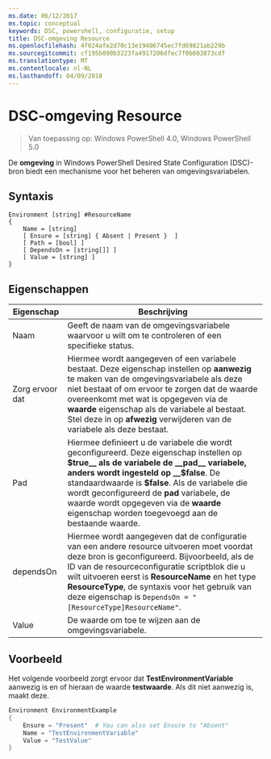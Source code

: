```yaml
---
ms.date: 06/12/2017
ms.topic: conceptual
keywords: DSC, powershell, configuratie, setup
title: DSC-omgeving Resource
ms.openlocfilehash: 4f024afe2d70c13e19406745ec7fd69821ab229b
ms.sourcegitcommit: cf195b090b3223fa4917206dfec7f0b603873cdf
ms.translationtype: MT
ms.contentlocale: nl-NL
ms.lasthandoff: 04/09/2018
---
```

# <a name="dsc-environment-resource"></a>DSC-omgeving Resource

> Van toepassing op: Windows PowerShell 4.0, Windows PowerShell 5.0

De __omgeving__ in Windows PowerShell Desired State Configuration (DSC)-bron biedt een mechanisme voor het beheren van omgevingsvariabelen.

## <a name="syntax"></a>Syntaxis
``` mof
Environment [string] #ResourceName
{
    Name = [string]
    [ Ensure = [string] { Absent | Present }  ]
    [ Path = [bool] ]
    [ DependsOn = [string[]] ]
    [ Value = [string] ]
}
```

## <a name="properties"></a>Eigenschappen

|  Eigenschap  |  Beschrijving   |
|---|---|
| Naam| Geeft de naam van de omgevingsvariabele waarvoor u wilt om te controleren of een specifieke status.|
| Zorg ervoor dat| Hiermee wordt aangegeven of een variabele bestaat. Deze eigenschap instellen op __aanwezig__ te maken van de omgevingsvariabele als deze niet bestaat of om ervoor te zorgen dat de waarde overeenkomt met wat is opgegeven via de __waarde__ eigenschap als de variabele al bestaat. Stel deze in op __afwezig__ verwijderen van de variabele als deze bestaat.|
| Pad| Hiermee definieert u de variabele die wordt geconfigureerd. Deze eigenschap instellen op __$true__ als de variabele de __pad__ variabele, anders wordt ingesteld op __$false__. De standaardwaarde is __$false__. Als de variabele die wordt geconfigureerd de __pad__ variabele, de waarde wordt opgegeven via de __waarde__ eigenschap worden toegevoegd aan de bestaande waarde.|
| dependsOn | Hiermee wordt aangegeven dat de configuratie van een andere resource uitvoeren moet voordat deze bron is geconfigureerd. Bijvoorbeeld, als de ID van de resourceconfiguratie scriptblok die u wilt uitvoeren eerst is __ResourceName__ en het type __ResourceType__, de syntaxis voor het gebruik van deze eigenschap is `DependsOn = "[ResourceType]ResourceName"`.|
| Value| De waarde om toe te wijzen aan de omgevingsvariabele.|

## <a name="example"></a>Voorbeeld

Het volgende voorbeeld zorgt ervoor dat __TestEnvironmentVariable__ aanwezig is en of hieraan de waarde __testwaarde__. Als dit niet aanwezig is, maakt deze.

```powershell
Environment EnvironmentExample
{
    Ensure = "Present"  # You can also set Ensure to "Absent"
    Name = "TestEnvironmentVariable"
    Value = "TestValue"
}
```
